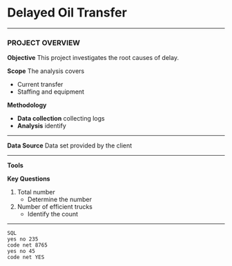 # Delayed Oil Transfer
---
### PROJECT OVERVIEW
**Objective**
This project investigates the root causes of delay.

**Scope**
The analysis covers
+ Current transfer
+ Staffing and equipment

**Methodology**
+ **Data collection** collecting logs
+ **Analysis** identify

---
**Data Source**
Data set provided by the client

---
**Tools**

**Key Questions**
1. Total number
    + Determine the number
2. Number of efficient trucks
    + Identify the count
  
---
```
SQL
yes no 235
code net 8765
yes no 45
code net YES
```


